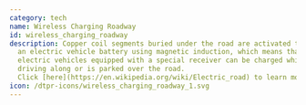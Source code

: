 ```yaml
---
category: tech
name: Wireless Charging Roadway
id: wireless_charging_roadway
description: Copper coil segments buried under the road are activated to charge
  an electric vehicle battery using magnetic induction, which means that
  electric vehicles equipped with a special receiver can be charged while it is
  driving along or is parked over the road.
  Click [here](https://en.wikipedia.org/wiki/Electric_road) to learn more.
icon: /dtpr-icons/wireless_charging_roadway_1.svg
---
```

